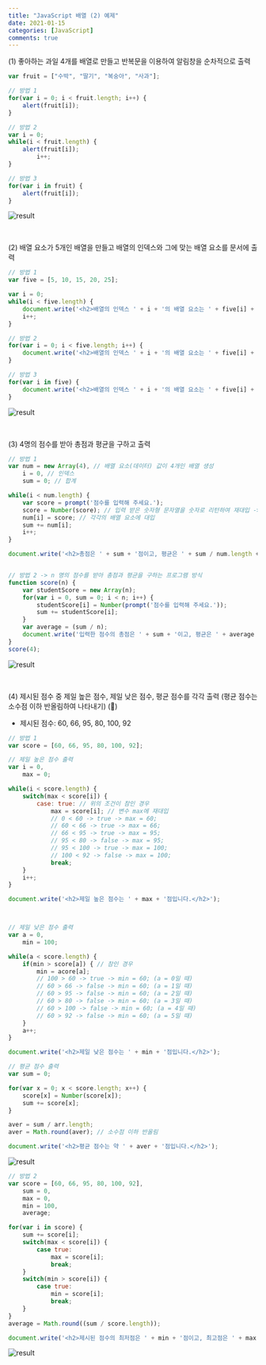 ```yaml
---
title: "JavaScript 배열 (2) 예제"
date: 2021-01-15
categories: [JavaScript]
comments: true
---
```


(1) 좋아하는 과일 4개를 배열로 만들고 반복문을 이용하여 알림창을 순차적으로 출력

```js
var fruit = ["수박", "딸기", "복숭아", "사과"];

// 방법 1
for(var i = 0; i < fruit.length; i++) {
	alert(fruit[i]);
}

// 방법 2
var i = 0;
while(i < fruit.length) {
	alert(fruit[i]);
    	i++;
}

// 방법 3
for(var i in fruit) {
	alert(fruit[i]);
}
```

![result](https://img1.daumcdn.net/thumb/R1280x0/?scode=mtistory2&fname=https%3A%2F%2Fblog.kakaocdn.net%2Fdn%2FcF9Ksp%2FbtqTAFbTS2C%2FB9sBeQO9NecKEBam0o6ek1%2Fimg.png)

<br>

(2) 배열 요소가 5개인 배열을 만들고 배열의 인덱스와 그에 맞는 배열 요소를 문서에 출력

```js
// 방법 1
var five = [5, 10, 15, 20, 25];

var i = 0;
while(i < five.length) {
	document.write('<h2>배열의 인덱스 ' + i + '의 배열 요소는 ' + five[i] + '입니다</h2>');
	i++;
}

// 방법 2
for(var i = 0; i < five.length; i++) {
	document.write('<h2>배열의 인덱스 ' + i + '의 배열 요소는 ' + five[i] + '입니다</h2>');
}

// 방법 3
for(var i in five) {
	document.write('<h2>배열의 인덱스 ' + i + '의 배열 요소는 ' + five[i] + '입니다</h2>');
}
```

![result](https://img1.daumcdn.net/thumb/R1280x0/?scode=mtistory2&fname=https%3A%2F%2Fblog.kakaocdn.net%2Fdn%2Ft4yOw%2FbtqTADZrqxH%2F7bImdKB1CHFRXgLzGmSGs0%2Fimg.png)

<br>

(3) 4명의 점수를 받아 총점과 평균을 구하고 출력

```js
// 방법 1
var num = new Array(4), // 배열 요소(데이터) 값이 4개인 배열 생성
    i = 0, // 인덱스
    sum = 0; // 합계

while(i < num.length) {
    var score = prompt('점수를 입력해 주세요.');
    score = Number(score); // 입력 받은 숫자형 문자열을 숫자로 리턴하여 재대입 -> prompt에서 입력 받은 값이 숫자형 문자열이라 숫자열로 변경해야 됨
    num[i] = score; // 각각의 배열 요소에 대입
    sum += num[i];
    i++;
}

document.write('<h2>총점은 ' + sum + '점이고, 평균은 ' + sum / num.length + '입니다.</h2>');


// 방법 2 -> n 명의 점수를 받아 총점과 평균을 구하는 프로그램 방식
function score(n) {
	var studentScore = new Array(n);
	for(var i = 0, sum = 0; i < n; i++) {
		studentScore[i] = Number(prompt('점수를 입력해 주세요.'));
		sum += studentScore[i];
	}
	var average = (sum / n);
	document.write('입력한 점수의 총점은 ' + sum + '이고, 평균은 ' + average + '입니다.');
}
score(4);
```

![result](https://img1.daumcdn.net/thumb/R1280x0/?scode=mtistory2&fname=https%3A%2F%2Fblog.kakaocdn.net%2Fdn%2FbpWXvL%2FbtqTENAiuSB%2FwSQtdQ1GJYkpJqxMU9x48K%2Fimg.png)

<br>

(4) 제시된 점수 중 제일 높은 점수, 제일 낮은 점수, 평균 점수를 각각 출력 (평균 점수는 소수점 이하 반올림하여 나타내기) (🥲)

- 제시된 점수: 60, 66, 95, 80, 100, 92

```js
// 방법 1
var score = [60, 66, 95, 80, 100, 92];

// 제일 높은 점수 출력
var i = 0,
    max = 0;

while(i < score.length) {
    switch(max < score[i]) {
        case: true: // 위의 조건이 참인 경우
            max = score[i]; // 변수 max에 재대입
            // 0 < 60 -> true -> max = 60;
            // 60 < 66 -> true -> max = 66;
            // 66 < 95 -> true -> max = 95;
            // 95 < 80 -> false -> max = 95;
            // 95 < 100 -> true -> max = 100;
            // 100 < 92 -> false -> max = 100;
            break;
    }
    i++;
}

document.write('<h2>제일 높은 점수는 ' + max + '점입니다.</h2>');



// 제일 낮은 점수 출력
var a = 0,
    min = 100;

while(a < score.length) {
    if(min > score[a]) { // 참인 경우
        min = acore[a];
        // 100 > 60 -> true -> min = 60; (a = 0일 때)
        // 60 > 66 -> false -> min = 60; (a = 1일 때)
        // 60 > 95 -> false -> min = 60; (a = 2일 때)
        // 60 > 80 -> false -> min = 60; (a = 3일 때)
        // 60 > 100 -> false -> min = 60; (a = 4일 때)
        // 60 > 92 -> false -> min = 60; (a = 5일 때)
    }
    a++;
}

document.write('<h2>제일 낮은 점수는 ' + min + '점입니다.</h2>');

// 평균 점수 출력
var sum = 0;

for(var x = 0; x < score.length; x++) {
    score[x] = Number(score[x]);
    sum += score[x];
}

aver = sum / arr.length;
aver = Math.round(aver); // 소수점 이하 반올림

document.write('<h2>평균 점수는 약 ' + aver + '점입니다.</h2>');
```

![result](https://img1.daumcdn.net/thumb/R1280x0/?scode=mtistory2&fname=https%3A%2F%2Fblog.kakaocdn.net%2Fdn%2Fcw01rr%2FbtqTDcU5Jld%2FcWsJKHkLz2QKHti2hk31S1%2Fimg.png)

```js
// 방법 2
var score = [60, 66, 95, 80, 100, 92],
    sum = 0,
    max = 0,
    min = 100,
    average;

for(var i in score) {
	sum += score[i];
	switch(max < score[i]) {
		case true:
			max = score[i];
			break;
	}
	switch(min > score[i]) {
		case true:
			min = score[i];
			break;
	}
}
average = Math.round((sum / score.length));

document.write('<h2>제시된 점수의 최저점은 ' + min + '점이고, 최고점은 ' + max + '점이며 평균은 약 ' + average + '점입니다.</h2>');
```

![result](https://img1.daumcdn.net/thumb/R1280x0/?scode=mtistory2&fname=https%3A%2F%2Fblog.kakaocdn.net%2Fdn%2FRU6Lq%2Fbtq037qk8hC%2FSaGDlVBCUCWKF66gcrEdck%2Fimg.png)
